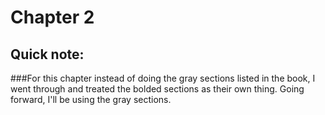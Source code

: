 # Chapter 2
## Quick note: 
###For this chapter instead of doing the gray sections listed in the book, I went through and treated the bolded sections as their own thing.  Going forward, I'll be using the gray sections.
